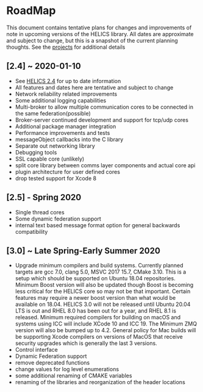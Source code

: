 
# RoadMap

This document contains tentative plans for changes and improvements of note in upcoming versions of the HELICS library.  All dates are approximate and subject to change, but this is a snapshot of the current planning thoughts. See the [projects](https://github.com/GMLC-TDC/HELICS/projects) for additional details


## \[2.4\] ~ 2020-01-10
-   See [HELICS 2.4](https://github.com/GMLC-TDC/HELICS/projects/16) for up to date information
-   All features and dates here are tentative and subject to change
-   Network reliability related improvements
-   Some additional logging capabilities
-   Multi-broker to allow multiple communication cores to be connected in the same federation(possible)
-   Broker-server continued development and support for tcp/udp cores
-   Additional package manager integration
-   Performance improvements and tests
-   messageObject callbacks into the C library
-   Separate out networking library
-   Debugging tools
-   SSL capable core (unlikely)
-   split core library between comms layer components and actual core api
-   plugin architecture for user defined cores
-   drop tested support for Xcode 8

## \[2.5\] - Spring 2020
-   Single thread cores
-   Some dynamic federation support
-   internal text based message format option for general backwards compatibility

## \[3.0\] ~ Late Spring-Early Summer 2020
-   Upgrade minimum compilers and build systems. Currently planned targets are gcc 7.0, clang 5.0, MSVC 2017 15.7, CMake 3.10.  This is a setup which should be supported on Ubuntu 18.04 repositories.  Minimum Boost version will also be updated though Boost is becoming less critical for the HELICS core so may not be that important. Certain features may require a newer boost version than what would be available on 18.04.  HELICS 3.0 will not be released until Ubuntu 20.04 LTS is out and RHEL 8.0 has been out for a year, and RHEL 8.1 is released.  Minimum required compilers for building on macOS and systems using ICC will include XCode 10 and ICC 19.  The Minimum ZMQ version will also be bumped up to 4.2.  General policy for Mac builds will be supporting Xcode compilers on versions of MacOS that receive security upgrades which is generally the last 3 versions.  
-   Control interface
-   Dynamic Federation support
-   remove deprecated functions
-   change values for log level enumerations
-   some additional renaming of CMAKE variables 
-   renaming of the libraries and reorganization of the header locations
